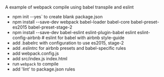 A example of webpack compile using babel transpile and eslint

* npm init --yes` to create blank package.json
* npm install --save-dev webpack babel-loader babel-core babel-preset-es2015 babel-preset-stage-2
* npm install --save-dev babel-eslint eslint-plugin-babel eslint eslint-config-airbnb # eslint for babel with airbnb style-guide
* add .babelrc with configuration to use es2015, stage-2
* add .eslintrc for airbnb presets and babel-specific rules
* add webpack.config.js
* add src/index.js index.html
* run `webpack` to compile
* add 'lint' to package.json rules
